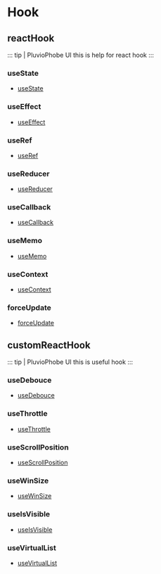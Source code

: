 # Hook

## reactHook
::: tip | PluvioPhobe UI
 this is help for react hook
:::

### useState

- [useState](/more/react-hook/use-state/)

### useEffect

- [useEffect](/more/react-hook/use-effect/)

### useRef

- [useRef](/more/react-hook/use-ref/)

### useReducer

- [useReducer](/more/react-hook/use-reducer/)

### useCallback

- [useCallback](/more/react-hook/use-callback/)

### useMemo

- [useMemo](/more/react-hook/use-memo/)

### useContext

- [useContext](/more/react-hook/use-context/)

### forceUpdate

- [forceUpdate](/more/react-hook/force-update/)

## customReactHook
::: tip | PluvioPhobe UI
 this is useful hook
:::

### useDebouce
- [useDebouce](/more/react-hook/use-debouce/)

### useThrottle
- [useThrottle](/more/react-hook/use-throttle/)

### useScrollPosition
- [useScrollPosition](/more/react-hook/use-scroll-position/) 

### useWinSize
- [useWinSize](/more/react-hook/use-win-size/) 

### useIsVisible
- [useIsVisible](/more/react-hook/use-is-visible/) 

### useVirtualList
- [useVirtualList](/more/react-hook/use-virtual-list/) 